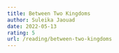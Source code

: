 ```yaml
---
title: Between Two Kingdoms
author: Suleika Jaouad
date: 2022-05-13
rating: 5
url: /reading/between-two-kingdoms
---
```

